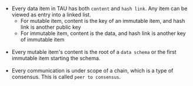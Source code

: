 * Every data item in TAU has both `content` and `hash link`. Any item can be viewed as entry into a linked list. 
  * For mutable item, content is the key of an immutable item, and hash link is another public key
  * For immutable item, content is the data, and hash link is another key of immutable item <br><br>
* Every mutable item's content is the root of a `data schema` or the first immutable item starting the schema.<br><br>
* Every communication is under scope of a chain, which is a type of consensus. This is called `peer to consensus`.
